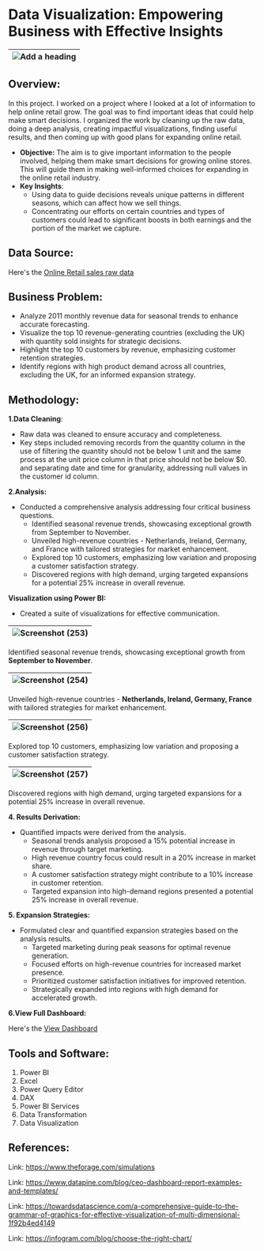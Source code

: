 # Data Visualization: Empowering Business with Effective Insights

|![Add a heading](https://github.com/yogeshkasar778/Tata-Group-Data-Visualization-Internship-Empowering_Business_with_effective_insights/assets/118357991/3bafbaac-5b78-46f4-9bb7-7b07bb1a3bea)|
|--------------|

## Overview:
In this project. I worked on a project where I looked at a lot of information to help online retail grow. The goal was to find important ideas that could help make smart decisions. I organized the work by cleaning up the raw data, doing a deep analysis, creating impactful visualizations, finding useful results, and then coming up with good plans for expanding online retail.

  - **Objective:** The aim is to give important information to the people involved, helping them make smart decisions for growing online stores. This will guide them in making well-informed choices for expanding in the online retail industry.
  - **Key Insights**:
    - Using data to guide decisions reveals unique patterns in different seasons, which can affect how we sell things.
    - Concentrating our efforts on certain countries and types of customers could lead to significant boosts in both earnings and the portion of the market we capture.

## Data Source:
  Here's the [Online Retail sales raw data](https://github.com/yogeshkasar778/Tata-Group-Data-Visualization-Internship-Empowering_Business_with_effective_insights/blob/main/Task%201%20Framing%20the%20Business%20Scenario/Online%20Retail.xlsx)

## Business Problem:
 - Analyze 2011 monthly revenue data for seasonal trends to enhance accurate forecasting.
 - Visualize the top 10 revenue-generating countries (excluding the UK) with quantity sold insights for strategic decisions.
 - Highlight the top 10 customers by revenue, emphasizing customer retention strategies.
 - Identify regions with high product demand across all countries, excluding the UK, for an informed expansion strategy.

## Methodology:

**1.Data Cleaning**:
 - Raw data was cleaned to ensure accuracy and completeness.
 - Key steps included removing records from the quantity column in the use of filtering the quantity should not be below 1 unit and the same process at the unit price column in that price should not be below $0. and separating date and time for granularity, addressing null values in the customer id column.
   
 **2.Analysis:**
   - Conducted a comprehensive analysis addressing four critical business questions.
      - Identified seasonal revenue trends, showcasing exceptional growth from September to November.
      - Unveiled high-revenue countries - Netherlands, Ireland, Germany, and France with tailored strategies for market enhancement.
      - Explored top 10 customers, emphasizing low variation and proposing a customer satisfaction strategy.
      - Discovered regions with high demand, urging targeted expansions for a potential 25% increase in overall revenue.

**Visualization using Power BI:**
 - Created a suite of visualizations for effective communication.
   

|![Screenshot (253)](https://github.com/yogeshkasar778/Tata-Group-Data-Visualization-Internship-Empowering_Business_with_effective_insights/assets/118357991/232d3fa8-d61f-4b7b-9364-c29eb1f7d6f0)|
|---------------|

Identified seasonal revenue trends, showcasing exceptional growth from **September to November**.

|![Screenshot (254)](https://github.com/yogeshkasar778/Tata-Group-Data-Visualization-Internship-Empowering_Business_with_effective_insights/assets/118357991/65d0f5a9-f434-424d-a607-1225fba5ea40)|
|---------------|

Unveiled high-revenue countries - **Netherlands, Ireland, Germany, France** with tailored strategies for market enhancement.

|![Screenshot (256)](https://github.com/yogeshkasar778/Tata-Group-Data-Visualization-Internship-Empowering_Business_with_effective_insights/assets/118357991/dfcb698d-3d91-499e-aa38-0bc4e19a5496)|
|---------------|

Explored top 10 customers, emphasizing low variation and proposing a customer satisfaction strategy.

|![Screenshot (257)](https://github.com/yogeshkasar778/Tata-Group-Data-Visualization-Internship-Empowering_Business_with_effective_insights/assets/118357991/0a27365e-e681-48bb-bcdb-a61ef9216d91)|
|---------------|

Discovered regions with high demand, urging targeted expansions for a potential 25% increase in overall revenue.

**4. Results Derivation:**
- Quantified impacts were derived from the analysis.
  - Seasonal trends analysis proposed a 15% potential increase in revenue through target marketing.
  - High revenue country focus could result in a 20% increase in market share.
  - A customer satisfaction strategy might contribute to a 10% increase in customer retention.
  - Targeted expansion into high-demand regions presented a potential 25% increase in overall revenue.

**5. Expansion Strategies:**
- Formulated clear and quantified expansion strategies based on the analysis results.
  - Targeted marketing during peak seasons for optimal revenue generation.
  - Focused efforts on high-revenue countries for increased market presence.
  - Prioritized customer satisfaction initiatives for improved retention.
  - Strategically expanded into regions with high demand for accelerated growth.
 
**6.View Full Dashboard:**

Here's the [View Dashboard](https://app.powerbi.com/links/5yLZ5zOp6Q?ctid=b9cd496c-35ed-4f56-9942-e91f9a3d8d48&pbi_source=linkShare)

## Tools and Software:
1. Power BI
2. Excel
3. Power Query Editor
4. DAX
5. Power BI Services
6. Data Transformation
7. Data Visualization

## References:

Link: https://www.theforage.com/simulations

Link: https://www.datapine.com/blog/ceo-dashboard-report-examples-and-templates/

Link: https://towardsdatascience.com/a-comprehensive-guide-to-the-grammar-of-graphics-for-effective-visualization-of-multi-dimensional-1f92b4ed4149

Link: https://infogram.com/blog/choose-the-right-chart/




